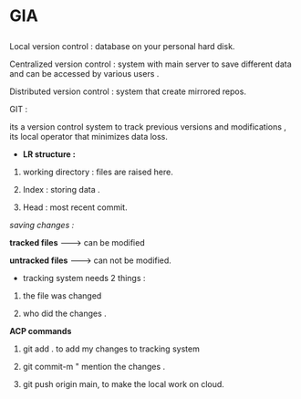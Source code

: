 # GIA <P>
Local version control : database on your personal hard disk.<P>

Centralized version control : system with main server to save different data and can be accessed by various users . <P>

Distributed version control : system that create mirrored repos.<P>

GIT :<P>

its a version control system to track previous versions and modifications , its local operator that minimizes data loss.<P>

* **LR structure :** <P>

1. working directory : files are raised here.<P>

2. Index : storing data .<P>

3. Head : most recent commit.<P>

*saving changes :* <P>

**tracked files** ---> can be modified<P>

**untracked files** ---> can not be modified. <P>

* tracking system needs 2 things :<P>

1. the file was changed <P>

2. who did the changes .<P>

**ACP commands**<P>

1. git add . to add my changes to tracking system <P>

2. git commit-m " mention the changes .<P>

3. git push origin main, to make the local work on cloud. <P>
